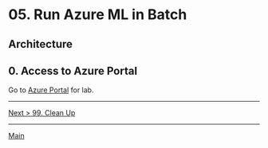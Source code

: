 # 05. Run Azure ML in Batch

## Architecture

## 0. Access to Azure Portal

Go to [Azure Portal](https://azure.portal.com) for lab.


---
[Next > 99. Clean Up](https://github.com/xlegend1024/az-cloudscale-adv-analytics/blob/master/99Cleanup.md)

---
[Main](https://github.com/xlegend1024/az-cloudscale-adv-analytics/blob/master/README.md)
